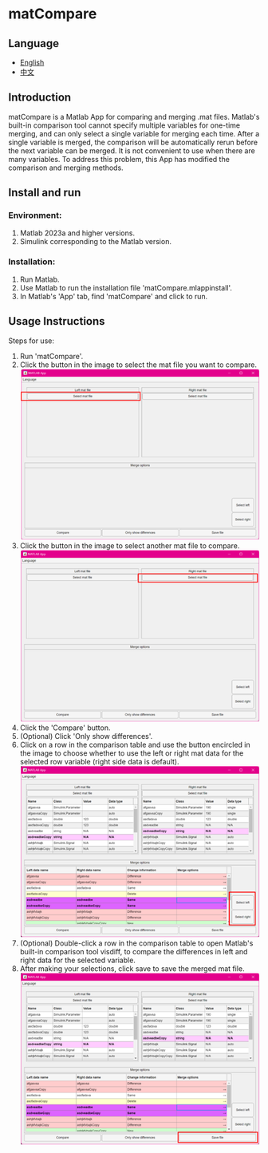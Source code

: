 
# matCompare

## Language

- [English](README.md)
- [中文](README_CN.md)

## Introduction

matCompare is a Matlab App for comparing and merging .mat files. Matlab's built-in comparison tool cannot specify multiple variables for one-time merging, and can only select a single variable for merging each time. After a single variable is merged, the comparison will be automatically rerun before the next variable can be merged. It is not convenient to use when there are many variables. To address this problem, this App has modified the comparison and merging methods.

## Install and run

### **Environment:**

1. Matlab 2023a and higher versions.
2. Simulink corresponding to the Matlab version.

### **Installation:**

1. Run Matlab.
2. Use Matlab to run the installation file 'matCompare.mlappinstall'.
3. In Matlab's 'App' tab, find 'matCompare' and click to run.

## Usage Instructions

Steps for use:

1. Run 'matCompare'.
2. Click the button in the image to select the mat file you want to compare.
   ![1722413178267](image/README/1722413178267.png)
3. Click the button in the image to select another mat file to compare.
   ![1722413196456](image/README/1722413196456.png)
4. Click the 'Compare' button.
5. (Optional) Click 'Only show differences'.
6. Click on a row in the comparison table and use the button encircled in the image to choose whether to use the left or right mat data for the selected row variable (right side data is default).
   ![1722413747789](image/README/1722413747789.png)
7. (Optional) Double-click a row in the comparison table to open Matlab's built-in comparison tool visdiff, to compare the differences in left and right data for the selected variable.
8. After making your selections, click save to save the merged mat file.
   ![1722413777184](image/README/1722413777184.png)
